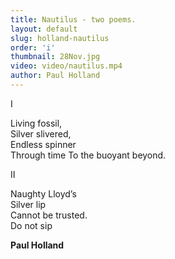 ```yaml
---
title: Nautilus - two poems.
layout: default
slug: holland-nautilus
order: 'i'
thumbnail: 28Nov.jpg
video: video/nautilus.mp4
author: Paul Holland
---
```

I

Living fossil,   
Silver slivered,  
Endless spinner   
Through time
To the buoyant beyond.  

II

Naughty Lloyd’s  
Silver lip  
Cannot be trusted.  
Do not sip

**Paul Holland**
